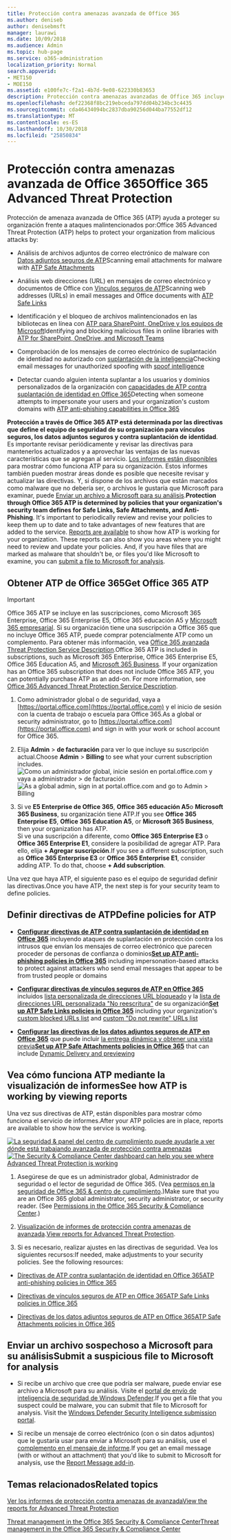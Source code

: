 ```yaml
---
title: Protección contra amenazas avanzada de Office 365
ms.author: deniseb
author: denisebmsft
manager: laurawi
ms.date: 10/09/2018
ms.audience: Admin
ms.topic: hub-page
ms.service: o365-administration
localization_priority: Normal
search.appverid:
- MET150
- MOE150
ms.assetid: e100fe7c-f2a1-4b7d-9e08-622330b83653
description: Protección contra amenazas avanzadas de Office 365 incluye inteligencia de suplantación, vínculos seguros, los datos adjuntos seguros y capacidades avanzadas de contra suplantación de identidad. Opciones avanzadas de protección contra amenazas también se ha ampliado a los archivos en SharePoint Online, OneDrive para la empresa y Microsoft Teams.
ms.openlocfilehash: def22368f8bc219ebceda797dd04b234bc3c4435
ms.sourcegitcommit: cda46434094bc2837dba90256d044ba77552df12
ms.translationtype: MT
ms.contentlocale: es-ES
ms.lasthandoff: 10/30/2018
ms.locfileid: "25850834"
---
```

# <a name="office-365-advanced-threat-protection"></a><span data-ttu-id="6fdc2-104">Protección contra amenazas avanzada de Office 365</span><span class="sxs-lookup"><span data-stu-id="6fdc2-104">Office 365 Advanced Threat Protection</span></span>

<span data-ttu-id="6fdc2-105">Protección de amenaza avanzada de Office 365 (ATP) ayuda a proteger su organización frente a ataques malintencionados por:</span><span class="sxs-lookup"><span data-stu-id="6fdc2-105">Office 365 Advanced Threat Protection (ATP) helps to protect your organization from malicious attacks by:</span></span>
  
- <span data-ttu-id="6fdc2-106">Análisis de archivos adjuntos de correo electrónico de malware con [Datos adjuntos seguros de ATP](atp-safe-attachments.md)</span><span class="sxs-lookup"><span data-stu-id="6fdc2-106">Scanning email attachments for malware with [ATP Safe Attachments](atp-safe-attachments.md)</span></span>
    
- <span data-ttu-id="6fdc2-107">Análisis web direcciones (URL) en mensajes de correo electrónico y documentos de Office con [Vínculos seguros de ATP](atp-safe-links.md)</span><span class="sxs-lookup"><span data-stu-id="6fdc2-107">Scanning web addresses (URLs) in email messages and Office documents with [ATP Safe Links](atp-safe-links.md)</span></span>
    
- <span data-ttu-id="6fdc2-108">Identificación y el bloqueo de archivos malintencionados en las bibliotecas en línea con [ATP para SharePoint, OneDrive y los equipos de Microsoft](atp-for-spo-odb-and-teams.md)</span><span class="sxs-lookup"><span data-stu-id="6fdc2-108">Identifying and blocking malicious files in online libraries with [ATP for SharePoint, OneDrive, and Microsoft Teams](atp-for-spo-odb-and-teams.md)</span></span>
    
- <span data-ttu-id="6fdc2-109">Comprobación de los mensajes de correo electrónico de suplantación de identidad no autorizado con [suplantación de la inteligencia](learn-about-spoof-intelligence.md)</span><span class="sxs-lookup"><span data-stu-id="6fdc2-109">Checking email messages for unauthorized spoofing with [spoof intelligence](learn-about-spoof-intelligence.md)</span></span>
    
- <span data-ttu-id="6fdc2-110">Detectar cuando alguien intenta suplantar a los usuarios y dominios personalizados de la organización con [capacidades de ATP contra suplantación de identidad en Office 365](atp-anti-phishing.md)</span><span class="sxs-lookup"><span data-stu-id="6fdc2-110">Detecting when someone attempts to impersonate your users and your organization's custom domains with [ATP anti-phishing capabilities in Office 365](atp-anti-phishing.md)</span></span>
    
<span data-ttu-id="6fdc2-p102">**Protección a través de Office 365 ATP está determinada por las directivas que define el equipo de seguridad de su organización para vínculos seguros, los datos adjuntos seguros y contra suplantación de identidad**. Es importante revisar periódicamente y revisar las directivas para mantenerlos actualizados y a aprovechar las ventajas de las nuevas características que se agregan al servicio. [Los informes están disponibles](view-reports-for-atp.md) para mostrar cómo funciona ATP para su organización. Estos informes también pueden mostrar áreas donde es posible que necesite revisar y actualizar las directivas. Y, si dispone de los archivos que están marcados como malware que no debería ser, o archivos le gustaría que Microsoft para examinar, puede [Enviar un archivo a Microsoft para su análisis](#submit-a-suspicious-file-to-microsoft-for-analysis).</span><span class="sxs-lookup"><span data-stu-id="6fdc2-p102">**Protection through Office 365 ATP is determined by policies that your organization's security team defines for Safe Links, Safe Attachments, and Anti-Phishing**. It's important to periodically review and revise your policies to keep them up to date and to take advantages of new features that are added to the service. [Reports are available](view-reports-for-atp.md) to show how ATP is working for your organization. These reports can also show you areas where you might need to review and update your policies. And, if you have files that are marked as malware that shouldn't be, or files you'd like Microsoft to examine, you can [submit a file to Microsoft for analysis](#submit-a-suspicious-file-to-microsoft-for-analysis).</span></span>
      
## <a name="get-office-365-atp"></a><span data-ttu-id="6fdc2-116">Obtener ATP de Office 365</span><span class="sxs-lookup"><span data-stu-id="6fdc2-116">Get Office 365 ATP</span></span>

> [!IMPORTANT]
> <span data-ttu-id="6fdc2-p103">Office 365 ATP se incluye en las suscripciones, como Microsoft 365 Enterprise, Office 365 Enterprise E5, Office 365 educación A5 y [Microsoft 365 empresarial](https://support.office.com/article/c123694a-1efb-459e-a8d5-2187975373dc). Si su organización tiene una suscripción a Office 365 que no incluye Office 365 ATP, puede comprar potencialmente ATP como un complemento. Para obtener más información, vea [Office 365 avanzada Threat Protection Service Description](https://technet.microsoft.com/library/exchange-online-advanced-threat-protection-service-description.aspx).</span><span class="sxs-lookup"><span data-stu-id="6fdc2-p103">Office 365 ATP is included in subscriptions, such as Microsoft 365 Enterprise, Office 365 Enterprise E5, Office 365 Education A5, and [Microsoft 365 Business](https://support.office.com/article/c123694a-1efb-459e-a8d5-2187975373dc). If your organization has an Office 365 subscription that does not include Office 365 ATP, you can potentially purchase ATP as an add-on. For more information, see [Office 365 Advanced Threat Protection Service Description](https://technet.microsoft.com/library/exchange-online-advanced-threat-protection-service-description.aspx).</span></span> 

1. <span data-ttu-id="6fdc2-120">Como administrador global o de seguridad, vaya a [https://portal.office.com](https://portal.office.com) y el inicio de sesión con la cuenta de trabajo o escuela para Office 365.</span><span class="sxs-lookup"><span data-stu-id="6fdc2-120">As a global or security administrator, go to [https://portal.office.com](https://portal.office.com) and sign in with your work or school account for Office 365.</span></span> 
    
2. <span data-ttu-id="6fdc2-121">Elija **Admin** \> **de facturación** para ver lo que incluye su suscripción actual.</span><span class="sxs-lookup"><span data-stu-id="6fdc2-121">Choose **Admin** \> **Billing** to see what your current subscription includes.</span></span> <br/><span data-ttu-id="6fdc2-122">![Como un administrador global, inicie sesión en portal.office.com y vaya a administrador \> de facturación](media/18a3546c-bd1f-4f49-82ec-0184909b42c2.png)</span><span class="sxs-lookup"><span data-stu-id="6fdc2-122">![As a global admin, sign in at portal.office.com and go to Admin \> Billing](media/18a3546c-bd1f-4f49-82ec-0184909b42c2.png)</span></span>
  
3. <span data-ttu-id="6fdc2-123">Si ve **E5 Enterprise de Office 365**, **Office 365 educación A5**o **Microsoft 365 Business**, su organización tiene ATP.</span><span class="sxs-lookup"><span data-stu-id="6fdc2-123">If you see **Office 365 Enterprise E5**, **Office 365 Education A5**, or **Microsoft 365 Business**, then your organization has ATP.</span></span> <br/><span data-ttu-id="6fdc2-p104">Si ve una suscripción a diferente, como **Office 365 Enterprise E3** o **Office 365 Enterprise E1**, considere la posibilidad de agregar ATP. Para ello, elija **+ Agregar suscripción**.</span><span class="sxs-lookup"><span data-stu-id="6fdc2-p104">If you see a different subscription, such as **Office 365 Enterprise E3** or **Office 365 Enterprise E1**, consider adding ATP. To do that, choose **+ Add subscription**.</span></span>
    
<span data-ttu-id="6fdc2-126">Una vez que haya ATP, el siguiente paso es el equipo de seguridad definir las directivas.</span><span class="sxs-lookup"><span data-stu-id="6fdc2-126">Once you have ATP, the next step is for your security team to define policies.</span></span> 
  
## <a name="define-policies-for-atp"></a><span data-ttu-id="6fdc2-127">Definir directivas de ATP</span><span class="sxs-lookup"><span data-stu-id="6fdc2-127">Define policies for ATP</span></span>

- <span data-ttu-id="6fdc2-128">**[Configurar directivas de ATP contra suplantación de identidad en Office 365](set-up-anti-phishing-policies.md)** incluyendo ataques de suplantación en protección contra los intrusos que envían los mensajes de correo electrónico que parecen proceder de personas de confianza o dominios</span><span class="sxs-lookup"><span data-stu-id="6fdc2-128">**[Set up ATP anti-phishing policies in Office 365](set-up-anti-phishing-policies.md)** including impersonation-based attacks to protect against attackers who send email messages that appear to be from trusted people or domains</span></span> 

- <span data-ttu-id="6fdc2-129">**[Configurar directivas de vínculos seguros de ATP en Office 365](set-up-atp-safe-links-policies.md)** incluidos [lista personalizada de direcciones URL bloqueado](set-up-a-custom-blocked-urls-list-wtih-atp.md) y la [lista de direcciones URL personalizada "No reescritura"](set-up-a-custom-do-not-rewrite-urls-list-with-atp.md) de su organización</span><span class="sxs-lookup"><span data-stu-id="6fdc2-129">**[Set up ATP Safe Links policies in Office 365](set-up-atp-safe-links-policies.md)** including your organization's [custom blocked URLs list](set-up-a-custom-blocked-urls-list-wtih-atp.md) and [custom "Do not rewrite" URLs list](set-up-a-custom-do-not-rewrite-urls-list-with-atp.md)</span></span>
    
- <span data-ttu-id="6fdc2-130">**[Configurar las directivas de los datos adjuntos seguros de ATP en Office 365](set-up-atp-safe-attachments-policies.md)** que puede incluir [la entrega dinámica y obtener una vista previa](dynamic-delivery-and-previewing.md)</span><span class="sxs-lookup"><span data-stu-id="6fdc2-130">**[Set up ATP Safe Attachments policies in Office 365](set-up-atp-safe-attachments-policies.md)** that can include [Dynamic Delivery and previewing](dynamic-delivery-and-previewing.md)</span></span>
  
## <a name="see-how-atp-is-working-by-viewing-reports"></a><span data-ttu-id="6fdc2-131">Vea cómo funciona ATP mediante la visualización de informes</span><span class="sxs-lookup"><span data-stu-id="6fdc2-131">See how ATP is working by viewing reports</span></span>

<span data-ttu-id="6fdc2-132">Una vez sus directivas de ATP, están disponibles para mostrar cómo funciona el servicio de informes.</span><span class="sxs-lookup"><span data-stu-id="6fdc2-132">After your ATP policies are in place, reports are available to show how the service is working.</span></span>

<span data-ttu-id="6fdc2-133">[![La seguridad &amp; panel del centro de cumplimiento puede ayudarle a ver dónde está trabajando avanzada de protección contra amenazas](media/6b213d34-adbb-44af-8549-be9a7e2db087.png)](view-reports-for-atp.md)</span><span class="sxs-lookup"><span data-stu-id="6fdc2-133">[![The Security &amp; Compliance Center dashboard can help you see where Advanced Threat Protection is working](media/6b213d34-adbb-44af-8549-be9a7e2db087.png)](view-reports-for-atp.md)</span></span>
  
1. <span data-ttu-id="6fdc2-p105">Asegúrese de que es un administrador global, Administrador de seguridad o el lector de seguridad de Office 365. (Vea [permisos en la seguridad de Office 365 &amp; centro de cumplimiento](permissions-in-the-security-and-compliance-center.md).)</span><span class="sxs-lookup"><span data-stu-id="6fdc2-p105">Make sure that you are an Office 365 global administrator, security administrator, or security reader. (See [Permissions in the Office 365 Security &amp; Compliance Center](permissions-in-the-security-and-compliance-center.md).)</span></span>
    
2. <span data-ttu-id="6fdc2-136">[Visualización de informes de protección contra amenazas de avanzada](view-reports-for-atp.md).</span><span class="sxs-lookup"><span data-stu-id="6fdc2-136">[View reports for Advanced Threat Protection](view-reports-for-atp.md).</span></span>
    
3. <span data-ttu-id="6fdc2-p106">Si es necesario, realizar ajustes en las directivas de seguridad. Vea los siguientes recursos:</span><span class="sxs-lookup"><span data-stu-id="6fdc2-p106">If needed, make adjustments to your security policies. See the following resources:</span></span>

  - [<span data-ttu-id="6fdc2-139">Directivas de ATP contra suplantación de identidad en Office 365</span><span class="sxs-lookup"><span data-stu-id="6fdc2-139">ATP anti-phishing policies in Office 365</span></span>](set-up-anti-phishing-policies.md)
    
  - [<span data-ttu-id="6fdc2-140">Directivas de vínculos seguros de ATP en Office 365</span><span class="sxs-lookup"><span data-stu-id="6fdc2-140">ATP Safe Links policies in Office 365</span></span>](set-up-atp-safe-links-policies.md)
    
  - [<span data-ttu-id="6fdc2-141">Directivas de los datos adjuntos seguros de ATP en Office 365</span><span class="sxs-lookup"><span data-stu-id="6fdc2-141">ATP Safe Attachments policies in Office 365</span></span>](set-up-atp-safe-attachments-policies.md)
    
    
## <a name="submit-a-suspicious-file-to-microsoft-for-analysis"></a><span data-ttu-id="6fdc2-142">Enviar un archivo sospechoso a Microsoft para su análisis</span><span class="sxs-lookup"><span data-stu-id="6fdc2-142">Submit a suspicious file to Microsoft for analysis</span></span>

- <span data-ttu-id="6fdc2-p107">Si recibe un archivo que cree que podría ser malware, puede enviar ese archivo a Microsoft para su análisis. Visite el [portal de envío de inteligencia de seguridad de Windows Defender](https://go.microsoft.com/fwlink/?linkid=857185).</span><span class="sxs-lookup"><span data-stu-id="6fdc2-p107">If you get a file that you suspect could be malware, you can submit that file to Microsoft for analysis. Visit the [Windows Defender Security Intelligence submission portal](https://go.microsoft.com/fwlink/?linkid=857185).</span></span>

- <span data-ttu-id="6fdc2-145">Si recibe un mensaje de correo electrónico (con o sin datos adjuntos) que le gustaría usar para enviar a Microsoft para su análisis, use el [complemento en el mensaje de informe](enable-the-report-message-add-in.md).</span><span class="sxs-lookup"><span data-stu-id="6fdc2-145">If you get an email message (with or without an attachment) that you'd like to submit to Microsoft for analysis, use the [Report Message add-in](enable-the-report-message-add-in.md).</span></span> 
  
## <a name="related-topics"></a><span data-ttu-id="6fdc2-146">Temas relacionados</span><span class="sxs-lookup"><span data-stu-id="6fdc2-146">Related topics</span></span>

[<span data-ttu-id="6fdc2-147">Ver los informes de protección contra amenazas de avanzada</span><span class="sxs-lookup"><span data-stu-id="6fdc2-147">View the reports for Advanced Threat Protection</span></span>](view-reports-for-atp.md)
  
[<span data-ttu-id="6fdc2-148">Threat management in the Office 365 Security &amp; Compliance Center</span><span class="sxs-lookup"><span data-stu-id="6fdc2-148">Threat management in the Office 365 Security &amp; Compliance Center</span></span>](threat-management.md)
  

